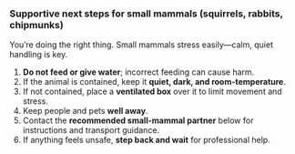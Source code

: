 ### Supportive next steps for small mammals (squirrels, rabbits, chipmunks)

You’re doing the right thing. Small mammals stress easily—calm, quiet handling is key.

1) **Do not feed or give water**; incorrect feeding can cause harm.  
2) If the animal is contained, keep it **quiet, dark, and room-temperature**.  
3) If not contained, place a **ventilated box** over it to limit movement and stress.  
4) Keep people and pets **well away**.  
5) Contact the **recommended small-mammal partner** below for instructions and transport guidance.  
6) If anything feels unsafe, **step back and wait** for professional help.
